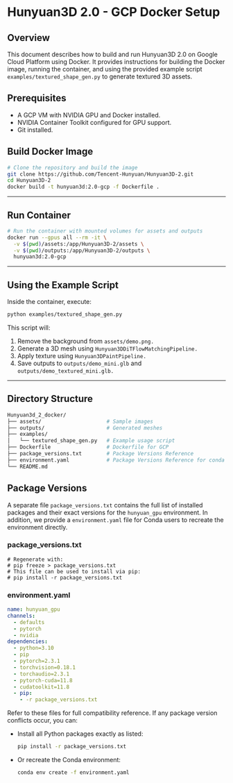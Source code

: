 # Hunyuan3D 2.0 - GCP Docker Setup

## Overview

This document describes how to build and run Hunyuan3D 2.0 on Google Cloud Platform using Docker. It provides instructions for building the Docker image, running the container, and using the provided example script `examples/textured_shape_gen.py` to generate textured 3D assets.

## Prerequisites

- A GCP VM with NVIDIA GPU and Docker installed.
- NVIDIA Container Toolkit configured for GPU support.
- Git installed.

## Build Docker Image

```bash
# Clone the repository and build the image
git clone https://github.com/Tencent-Hunyuan/Hunyuan3D-2.git
cd Hunyuan3D-2
docker build -t hunyuan3d:2.0-gcp -f Dockerfile .
```

---

## Run Container
```bash
# Run the container with mounted volumes for assets and outputs
docker run --gpus all --rm -it \
  -v $(pwd)/assets:/app/Hunyuan3D-2/assets \
  -v $(pwd)/outputs:/app/Hunyuan3D-2/outputs \
  hunyuan3d:2.0-gcp
```

---

## Using the Example Script
Inside the container, execute:
```bash
python examples/textured_shape_gen.py
```
This script will:
1. Remove the background from `assets/demo.png.`
2. Generate a 3D mesh using `Hunyuan3DDiTFlowMatchingPipeline.`
3. Apply texture using `Hunyuan3DPaintPipeline.`
4. Save outputs to `outputs/demo_mini.glb` and `outputs/demo_textured_mini.glb.`

---
## Directory Structure
```bash
Hunyuan3d_2_docker/
├── assets/                     # Sample images
├── outputs/                    # Generated meshes
├── examples/
│   └── textured_shape_gen.py   # Example usage script
├── Dockerfile                  # Dockerfile for GCP
├── package_versions.txt        # Package Versions Reference
├── environment.yaml            # Package Versions Reference for conda
└── README.md
```


## Package Versions

A separate file `package_versions.txt` contains the full list of installed packages and their exact versions for the `hunyuan_gpu` environment. In addition, we provide a `environment.yaml` file for Conda users to recreate the environment directly.

### package\_versions.txt

```text
# Regenerate with:
# pip freeze > package_versions.txt
# This file can be used to install via pip:
# pip install -r package_versions.txt
```

### environment.yaml

```yaml
name: hunyuan_gpu
channels:
  - defaults
  - pytorch
  - nvidia
dependencies:
  - python=3.10
  - pip
  - pytorch=2.3.1
  - torchvision=0.18.1
  - torchaudio=2.3.1
  - pytorch-cuda=11.8
  - cudatoolkit=11.8
  - pip:
    - -r package_versions.txt
```

Refer to these files for full compatibility reference. If any package version conflicts occur, you can:

* Install all Python packages exactly as listed:

  ```bash
  pip install -r package_versions.txt
  ```

* Or recreate the Conda environment:

  ```bash
  conda env create -f environment.yaml
  ```

